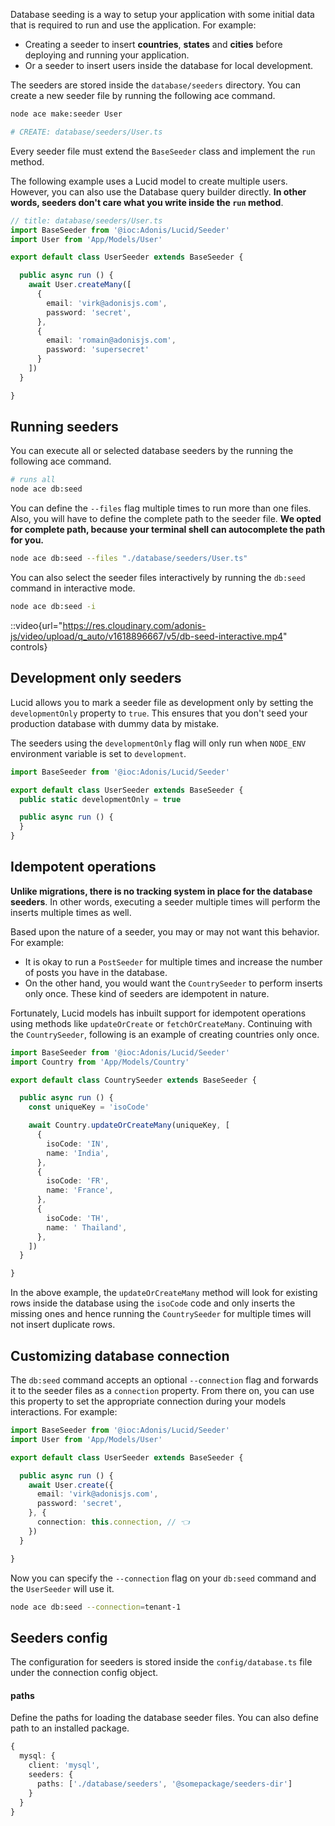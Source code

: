 Database seeding is a way to setup your application with some initial data that is required to run and use the application. For example:

- Creating a seeder to insert **countries**, **states** and **cities** before deploying and running your application.
- Or a seeder to insert users inside the database for local development.

The seeders are stored inside the `database/seeders` directory. You can create a new seeder file by running the following ace command.

```sh
node ace make:seeder User

# CREATE: database/seeders/User.ts
```

Every seeder file must extend the `BaseSeeder` class and implement the `run` method.

The following example uses a Lucid model to create multiple users. However, you can also use the Database query builder directly. **In other words, seeders don't care what you write inside the `run` method**.

```ts
// title: database/seeders/User.ts
import BaseSeeder from '@ioc:Adonis/Lucid/Seeder'
import User from 'App/Models/User'

export default class UserSeeder extends BaseSeeder {

  public async run () {
    await User.createMany([
      {
        email: 'virk@adonisjs.com',
        password: 'secret',
      },
      {
        email: 'romain@adonisjs.com',
        password: 'supersecret'
      }
    ])
  }

}
```

## Running seeders
You can execute all or selected database seeders by the running the following ace command.

```sh
# runs all
node ace db:seed
```

You can define the `--files` flag multiple times to run more than one files. Also, you will have to define the complete path to the seeder file. **We opted for complete path, because your terminal shell can autocomplete the path for you.**

```sh
node ace db:seed --files "./database/seeders/User.ts"
```

You can also select the seeder files interactively by running the `db:seed` command in interactive mode.

```sh
node ace db:seed -i
```

::video{url="https://res.cloudinary.com/adonis-js/video/upload/q_auto/v1618896667/v5/db-seed-interactive.mp4" controls}

## Development only seeders
Lucid allows you to mark a seeder file as development only by setting the `developmentOnly` property to `true`. This ensures that you don't seed your production database with dummy data by mistake.

The seeders using the `developmentOnly` flag will only run when `NODE_ENV` environment variable is set to `development`.

```ts
import BaseSeeder from '@ioc:Adonis/Lucid/Seeder'

export default class UserSeeder extends BaseSeeder {
  public static developmentOnly = true

  public async run () {
  }
}
```

## Idempotent operations
**Unlike migrations, there is no tracking system in place for the database seeders**. In other words, executing a seeder multiple times will perform the inserts multiple times as well.

Based upon the nature of a seeder, you may or may not want this behavior. For example:

- It is okay to run a `PostSeeder` for multiple times and increase the number of posts you have in the database.
- On the other hand, you would want the `CountrySeeder` to perform inserts only once. These kind of seeders are idempotent in nature.

Fortunately, Lucid models has inbuilt support for idempotent operations using methods like `updateOrCreate` or `fetchOrCreateMany`. Continuing with the `CountrySeeder`, following is an example of creating countries only once.

```ts
import BaseSeeder from '@ioc:Adonis/Lucid/Seeder'
import Country from 'App/Models/Country'

export default class CountrySeeder extends BaseSeeder {

  public async run () {
    const uniqueKey = 'isoCode'

    await Country.updateOrCreateMany(uniqueKey, [
      {
        isoCode: 'IN',
        name: 'India',
      },
      {
        isoCode: 'FR',
        name: 'France',
      },
      {
        isoCode: 'TH',
        name: ' Thailand',
      },
    ])
  }

}
```

In the above example, the `updateOrCreateMany` method will look for existing rows inside the database using the `isoCode` code and only inserts the missing ones and hence running the `CountrySeeder` for multiple times will not insert duplicate rows.

## Customizing database connection
The `db:seed` command accepts an optional `--connection` flag and forwards it to the seeder files as a `connection` property. From there on, you can use this property to set the appropriate connection during your models interactions. For example:

```ts
import BaseSeeder from '@ioc:Adonis/Lucid/Seeder'
import User from 'App/Models/User'

export default class UserSeeder extends BaseSeeder {

  public async run () {
    await User.create({
      email: 'virk@adonisjs.com',
      password: 'secret',
    }, {
      connection: this.connection, // 👈
    })
  }

}
```

Now you can specify the `--connection` flag on your `db:seed` command and the `UserSeeder` will use it.

```sh
node ace db:seed --connection=tenant-1
```

## Seeders config
The configuration for seeders is stored inside the `config/database.ts` file under the connection config object.

#### paths
Define the paths for loading the database seeder files. You can also define path to an installed package.

```ts
{
  mysql: {
    client: 'mysql',
    seeders: {
      paths: ['./database/seeders', '@somepackage/seeders-dir']
    }
  }
}
```
